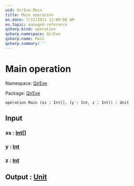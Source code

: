 ```yaml
---
uid: QirExe.Main
title: Main operation
ms.date: 7/22/2021 12:00:00 AM
ms.topic: managed-reference
qsharp.kind: operation
qsharp.namespace: QirExe
qsharp.name: Main
qsharp.summary: ''
---
```


# Main operation

Namespace: [QirExe](xref:QirExe)

Package: [QirExe](https://nuget.org/packages/QirExe)




```qsharp
operation Main (xs : Int[], (y : Int, z : Int)) : Unit
```


## Input

### xs : [Int](xref:microsoft.quantum.qsharp.valueliterals#int-literals)[]




### y : [Int](xref:microsoft.quantum.qsharp.valueliterals#int-literals)




### z : [Int](xref:microsoft.quantum.qsharp.valueliterals#int-literals)





## Output : [Unit](xref:microsoft.quantum.qsharp.valueliterals#unit-literal)

